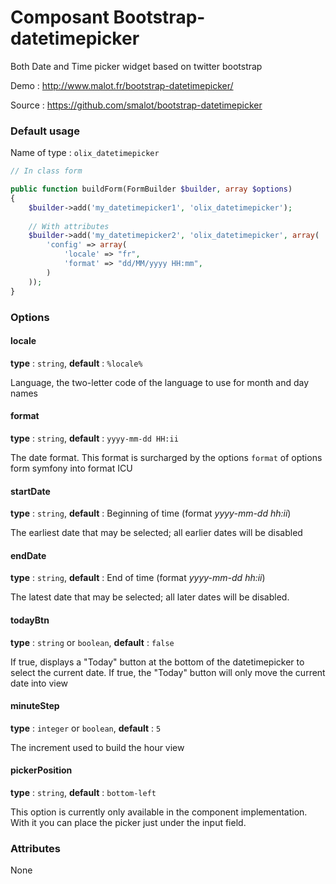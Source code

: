 Composant Bootstrap-datetimepicker
==================================

Both Date and Time picker widget based on twitter bootstrap

Demo : http://www.malot.fr/bootstrap-datetimepicker/

Source : https://github.com/smalot/bootstrap-datetimepicker


### Default usage

Name of type : `olix_datetimepicker`

``` php
// In class form

public function buildForm(FormBuilder $builder, array $options)
{
    $builder->add('my_datetimepicker1', 'olix_datetimepicker');
    
    // With attributes
    $builder->add('my_datetimepicker2', 'olix_datetimepicker', array(
        'config' => array(
            'locale' => "fr",
            'format' => "dd/MM/yyyy HH:mm",
        )
    ));
}
```

### Options

#### locale
**type** : `string`, **default** : `%locale%`

Language, the two-letter code of the language to use for month and day names

#### format
**type** : `string`, **default** : `yyyy-mm-dd HH:ii`

The date format. This format is surcharged by the options `format` of options form symfony into format ICU

#### startDate
**type** : `string`, **default** : Beginning of time (format *yyyy-mm-dd hh:ii*)

The earliest date that may be selected; all earlier dates will be disabled

#### endDate
**type** : `string`, **default** : End of time (format *yyyy-mm-dd hh:ii*)

The latest date that may be selected; all later dates will be disabled.

#### todayBtn
**type** : `string` or `boolean`, **default** : `false`

If true, displays a "Today" button at the bottom of the datetimepicker to select the current date.
If true, the "Today" button will only move the current date into view

#### minuteStep
**type** : `integer` or `boolean`, **default** : `5`

The increment used to build the hour view

#### pickerPosition
**type** : `string`, **default** : `bottom-left`

This option is currently only available in the component implementation. With it you can place the picker just under the input field.

### Attributes

None